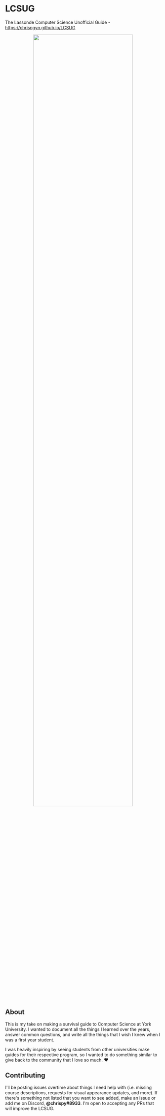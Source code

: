 # LCSUG
The Lassonde Computer Science Unofficial Guide - https://chrisngyn.github.io/LCSUG

<p align="center"><img src="https://github.com/chrisngyn/LCSUG/blob/master/img/readme.png" width="80%"></p>

## About
This is my take on making a survival guide to Computer Science at York University. I wanted to document all the things I learned over the years, answer common questions, and write all the things that I wish I knew when I was a first year student.  
  
I was heavily inspiring by seeing students from other universities make guides for their respective program, so I wanted to do something similar to give back to the community that I love so much. :heart:

## Contributing
I'll be posting issues overtime about things I need help with (i.e. missing course descriptions, requests for visual appearance updates, and more). If there's something not listed that you want to see added, make an issue or add me on Discord, **@chrispy#8933**. I'm open to accepting any PRs that will improve the LCSUG.

